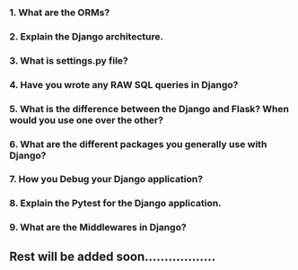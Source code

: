 ### 1. What are the ORMs?

### 2. Explain the Django architecture.

### 3. What is settings.py file?

### 4. Have you wrote any RAW SQL queries in Django?

### 5. What is the difference between the Django and Flask? When would you use one over the other?

### 6. What are the different packages you generally use with Django?

### 7. How you Debug your Django application?

### 8. Explain the Pytest for the Django application.

### 9. What are the Middlewares in Django?

## Rest will be added soon.................. 
